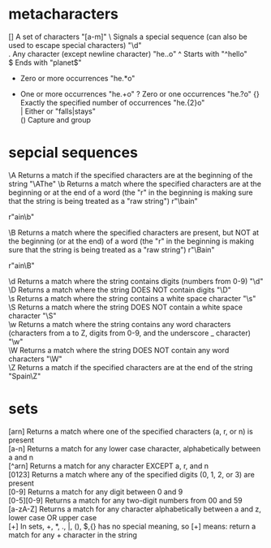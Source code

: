 # metacharacters
[]	A set of characters	"[a-m]"	
\	Signals a special sequence (can also be used to escape special characters)	"\d"	
.	Any character (except newline character)	"he..o"	
^	Starts with	"^hello"	
$	Ends with	"planet$"	
*	Zero or more occurrences	"he.*o"	
+	One or more occurrences	"he.+o"	
?	Zero or one occurrences	"he.?o"	
{}	Exactly the specified number of occurrences	"he.{2}o"	
|	Either or	"falls|stays"	
()	Capture and group

# sepcial sequences
\A	Returns a match if the specified characters are at the beginning of the string	"\AThe"	
\b	Returns a match where the specified characters are at the beginning or at the end of a word
(the "r" in the beginning is making sure that the string is being treated as a "raw string")	r"\bain"

r"ain\b"	

\B	Returns a match where the specified characters are present, but NOT at the beginning (or at the end) of a word
(the "r" in the beginning is making sure that the string is being treated as a "raw string")	r"\Bain"

r"ain\B"	

\d	Returns a match where the string contains digits (numbers from 0-9)	"\d"	
\D	Returns a match where the string DOES NOT contain digits	"\D"	
\s	Returns a match where the string contains a white space character	"\s"	
\S	Returns a match where the string DOES NOT contain a white space character	"\S"	
\w	Returns a match where the string contains any word characters (characters from a to Z, digits from 0-9, and the underscore _ character)	"\w"	
\W	Returns a match where the string DOES NOT contain any word characters	"\W"	
\Z	Returns a match if the specified characters are at the end of the string	"Spain\Z"

# sets
[arn]	Returns a match where one of the specified characters (a, r, or n) is present	
[a-n]	Returns a match for any lower case character, alphabetically between a and n	
[^arn]	Returns a match for any character EXCEPT a, r, and n	
[0123]	Returns a match where any of the specified digits (0, 1, 2, or 3) are present	
[0-9]	Returns a match for any digit between 0 and 9	
[0-5][0-9]	Returns a match for any two-digit numbers from 00 and 59	
[a-zA-Z]	Returns a match for any character alphabetically between a and z, lower case OR upper case	
[+]	In sets, +, *, ., |, (), $,{} has no special meaning, so [+] means: return a match for any + character in the string